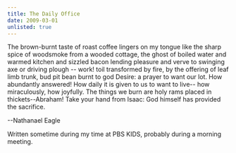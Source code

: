 ```yaml
---
title: The Daily Office
date: 2009-03-01
unlisted: true
---
```


The brown-burnt taste of roast coffee
lingers on my tongue like the sharp spice
of woodsmoke from a wooded cottage,
the ghost of boiled water and warmed kitchen
and sizzled bacon lending pleasure and verve
to swinging axe or driving plough -- work!
toil transformed by fire, by the offering of
leaf limb trunk, bud pit bean
burnt to god Desire: a prayer to want our lot.
How abundantly answered! How daily
it is given to us to want to live--
how miraculously, how joyfully.
The things we burn are holy
rams placed in thickets--Abraham!
Take your hand from Isaac:
God himself has provided
the sacrifice.

--Nathanael Eagle

Written sometime during my time at PBS KIDS, probably during a morning meeting.
